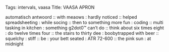Tags: intervals, vaasa
Title: VAASA APRON
  
automatisch antwoord :: with meaows : hardly noticed :: helped spreadsheeting : while socing :: then to something more fun : coding :: multi tasking in kitchen : something g2dot0™ can’t do :: think about six times eight : do twelve times four :: the stairs to thirty dee : boobytrapped with beer :: squelchy : stiff :: be : your bett seated : ATR 72-600 :: the pink sun : at midnight